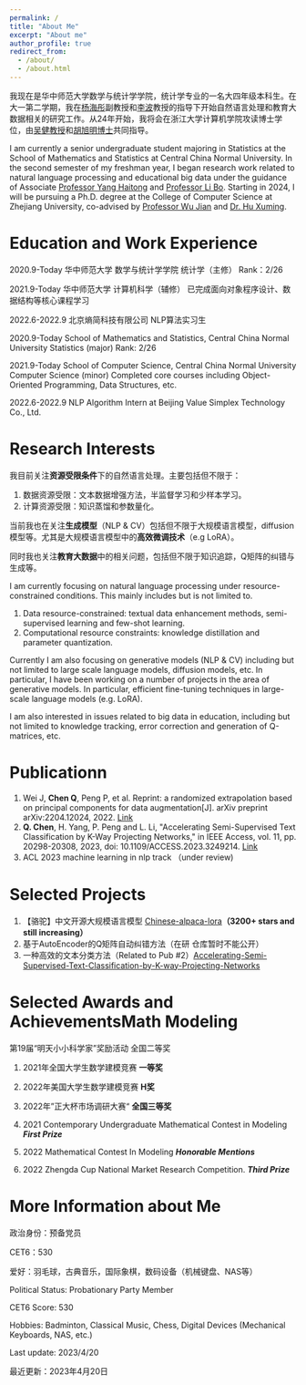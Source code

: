 ```yaml
---
permalink: /
title: "About Me"
excerpt: "About me"
author_profile: true
redirect_from: 
  - /about/
  - /about.html
---
```


我现在是华中师范大学数学与统计学学院，统计学专业的一名大四年级本科生。在大一第二学期，我在[杨海彤](http://cs.ccnu.edu.cn/info/1158/2237.htm)副教授和[李波](http://maths.ccnu.edu.cn/info/1040/18436.htm)教授的指导下开始自然语言处理和教育大数据相关的研究工作。从24年开始，我将会在浙江大学计算机学院攻读博士学位，由[吴健教授](https://person.zju.edu.cn/en/wujian)和[胡旭明博士](https://xuminghu.github.io/)共同指导。


I am currently a senior undergraduate student majoring in Statistics at the School of Mathematics and Statistics at Central China Normal University. In the second semester of my freshman year, I began research work related to natural language processing and educational big data under the guidance of Associate [Professor Yang Haitong](http://cs.ccnu.edu.cn/info/1158/2237.htm) and [Professor Li Bo](http://maths.ccnu.edu.cn/info/1040/18436.htm). Starting in 2024, I will be pursuing a Ph.D. degree at the College of Computer Science at Zhejiang University, co-advised by [Professor Wu Jian](https://person.zju.edu.cn/en/wujian) and [Dr. Hu Xuming](https://xuminghu.github.io/).

# Education and Work Experience

2020.9-Today 华中师范大学 数学与统计学学院 统计学（主修） Rank：2/26

2021.9-Today 华中师范大学 计算机科学（辅修） 已完成面向对象程序设计、数据结构等核心课程学习

2022.6-2022.9 北京熵简科技有限公司 NLP算法实习生

2020.9-Today School of Mathematics and Statistics, Central China Normal University
Statistics (major) Rank: 2/26

2021.9-Today School of Computer Science, Central China Normal University
Computer Science (minor) Completed core courses including Object-Oriented Programming, Data Structures, etc.

2022.6-2022.9 NLP Algorithm Intern at Beijing Value Simplex Technology Co., Ltd.

# Research Interests

我目前关注**资源受限条件**下的自然语言处理。主要包括但不限于：

1. 数据资源受限：文本数据增强方法，半监督学习和少样本学习。
2. 计算资源受限：知识蒸馏和参数量化。

当前我也在关注**生成模型**（NLP & CV）包括但不限于大规模语言模型，diffusion模型等。尤其是大规模语言模型中的**高效微调技术**（e.g LoRA）。

同时我也关注**教育大数据**中的相关问题，包括但不限于知识追踪，Q矩阵的纠错与生成等。

I am currently focusing on natural language processing under resource-constrained conditions. This mainly includes but is not limited to.

1. Data resource-constrained: textual data enhancement methods, semi-supervised learning and few-shot learning.
2. Computational resource constraints: knowledge distillation and parameter quantization.

Currently I am also focusing on generative models (NLP & CV) including but not limited to large scale language models, diffusion models, etc. In particular, I have been working on a number of projects in the area of generative models. In particular, efficient fine-tuning techniques in large-scale language models (e.g. LoRA).

I am also interested in issues related to big data in education, including but not limited to knowledge tracking, error correction and generation of Q-matrices, etc.

# Publicationn

1. Wei J, **Chen Q**, Peng P, et al. Reprint: a randomized extrapolation based on principal components for data augmentation[J]. arXiv preprint arXiv:2204.12024, 2022.    [Link](https://arxiv.org/abs/2204.12024)
2. **Q. Chen**, H. Yang, P. Peng and L. Li, "Accelerating Semi-Supervised Text Classification by K-Way Projecting Networks," in IEEE Access, vol. 11, pp. 20298-20308, 2023, doi: 10.1109/ACCESS.2023.3249214.  [Link]()
3. ACL 2023 machine learning in nlp track （under review)

# Selected Projects

1. 【骆驼】中文开源大规模语言模型 [Chinese-alpaca-lora](https://github.com/LC1332/Luotuo-Chinese-LLM)**（3200+ stars and still increasing）**
2. 基于AutoEncoder的Q矩阵自动纠错方法（在研 仓库暂时不能公开）
3. 一种高效的文本分类方法（Related to Pub #2）[Accelerating-Semi-Supervised-Text-Classification-by-K-way-Projecting-Networks](https://github.com/qiyuan-chen/Accelerating-Semi-Supervised-Text-Classification-by-K-way-Projecting-Networks)

# Selected Awards and AchievementsMath Modeling

第19届“明天小小科学家”奖励活动 全国二等奖

1. 2021年全国大学生数学建模竞赛 **一等奖**
2. 2022年美国大学生数学建模竞赛 **H奖**
3. 2022年”正大杯市场调研大赛“ **全国三等奖**


1. 2021 Contemporary Undergraduate Mathematical Contest in Modeling ***First Prize***
6. 2022 Mathematical Contest In Modeling ***Honorable Mentions***
7. 2022 Zhengda Cup National Market Research Competition. ***Third Prize***

# More Information about Me

政治身份：预备党员

CET6：530

爱好：羽毛球，古典音乐，国际象棋，数码设备（机械键盘、NAS等）

Political Status: Probationary Party Member

CET6 Score: 530

Hobbies: Badminton, Classical Music, Chess, Digital Devices (Mechanical Keyboards, NAS, etc.)



Last update: 2023/4/20

最近更新：2023年4月20日

